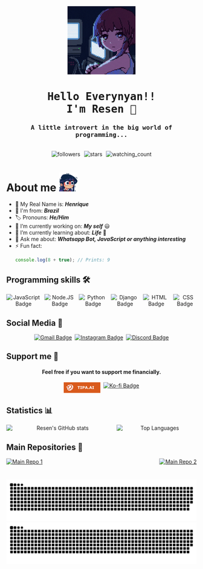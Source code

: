<div align="center">
    <img src="./src/gif/teste.gif" alt="Lain from Serial Experiments Lain" height="180" loading="lazy">
</div>

<samp align="center">
    <h1>
        Hello Everynyan!!
        <br>
        I'm Resen 👋
    </h1>
    <h3>
        A little introvert in the big world of programming...
    </h3>
</samp>

<br>

<div align="center" width="100%" style="display: flex; justify-content: center; gap: 10px;">
    <img src="https://img.shields.io/github/followers/resenkkomj?color=236ad3&style=for-the-badge&logo=github&label=Follow" alt="followers"/>
    <img src="https://img.shields.io/github/stars/resenkkomj?color=ffd700&style=for-the-badge&label=⭐ Stars" alt="stars">
    <img src="https://komarev.com/ghpvc/?username=resenkkomj&color=brightgreen&style=for-the-badge&label=👁️ Visitors" alt="watching_count"/>
</div>

# About me <img src="./src/gif/komi-nervous.gif" alt="Komi-san nervous" height="50" loading="lazy">

- 🚀 My Real Name is: ***Henrique***
- 📍 I'm from: ***Brazil***
- 🏷️ Pronouns: ***He/Him***
- 🔭 I’m currently working on: ***My self*** 😃
- 🌱 I’m currently learning about: ***Life*** 💫
- 💬 Ask me about: ***Whatsapp Bot, JavaScript or anything interesting***
- ⚡ Fun fact:
    ```js
    console.log(8 + true); // Prints: 9
    ```

<!-- - 👯 I’m looking to collaborate on ... -->
<!-- - 🤔 I’m looking for help with ... -->

## Programming skills 🛠️

<div align="center" width="100%"  style="display: flex; justify-content: center; gap: 10px;">
    <img src="https://img.shields.io/badge/JavaScript-454545?style=for-the-badge&logo=javascript" alt="JavaScript Badge"/>
    <img src="https://img.shields.io/badge/Node.js-454545?style=for-the-badge&logo=node.js" alt="Node.JS Badge">
    <img src="https://img.shields.io/badge/Python-454545?style=for-the-badge&logo=python" alt="Python Badge"/>
    <img src="https://img.shields.io/badge/Django-454545?style=for-the-badge&logo=django&logoColor=2BA977" alt="Django Badge"/>
    <img src="https://img.shields.io/badge/HTML5-454545?style=for-the-badge&logo=html5" alt="HTML Badge"/>
    <img src="https://img.shields.io/badge/CSS3-454545?style=for-the-badge&logo=css3&logoColor=0170BA" alt="CSS Badge"/>
</div>

## Social Media 📸

<div align="center" width="100%"  style="display: flex; justify-content: center; gap: 1.5%;">
    <a href="mailto:resen5.5is2952@gmail.com"><img src="https://img.shields.io/badge/Gmail-D14836?style=for-the-badge&logo=gmail&logoColor=white" alt="Gmail Badge"></a>
    <a href="https://instagram.com/resen_komeiji" target="_blank"><img src="https://img.shields.io/badge/Instagram-E4405F?style=for-the-badge&logo=instagram&logoColor=white" alt="Instagram Badge"></a>
    <a href="https://discordapp.com/users/920673443798736937" target="_blank"><img src="https://img.shields.io/badge/Discord-7289DA?style=for-the-badge&logo=discord&logoColor=white" alt="Discord Badge"></a>
    <!-- <a href="" target="_blank"><img src="	https://img.shields.io/badge/YouTube-FF0000?style=for-the-badge&logo=youtube&logoColor=white" alt=" Badge"></a> -->
    <!-- <a href="" target="_blank"><img src="https://img.shields.io/badge/Twitter-1DA1F2?style=for-the-badge&logo=twitter&logoColor=white" alt="Twitter Badge"></a> -->
    <!-- <a href="" target="_blank"><img src="https://img.shields.io/badge/LinkedIn-0077B5?style=for-the-badge&logo=linkedin&logoColor=white" alt="Linkedin Badge"></a> -->
</div>

## Support me 💛

<h4 align="center">Feel free if you want to support me financially.</h4>
<div align="center" width="100%"  style="display: flex; justify-content: center; gap: 1.5%;">
    <a href="https://tipa.ai/resen"><img src="./src/img/tipaai-badge.png" alt="Tipa.ai Badge"></a>
    <a href="https://ko-fi.com/resen" target="_blank"><img src="https://img.shields.io/badge/Ko--fi-F16061?style=for-the-badge&logo=ko-fi&logoColor=white" alt="Ko-fi Badge"></a>
</div>

## Statistics 📊

<div align="center" width="100%" style="display: flex; justify-content: space-between;">
    <!-- Dark -->
    <img src="https://github-readme-stats.vercel.app/api?username=resenkkomj&show_icons=true&theme=dark&bg_color=65,00000000,1f2c3c40,50d7f610&rank_icon=github&icon_color=00B0C0&ring_color=00B0C0&text_color=c2c2c2" alt="Resen's GitHub stats" width="56%">
    <img src="https://github-readme-stats.vercel.app/api/top-langs/?username=resenkkomj&theme=dark&bg_color=65,00000000,1f2c3c40,50d7f610&text_color=c2c2c2&layout=compact" alt="Top Languages" width="42%">
    <!-- Light -->
    <!-- <img src="https://github-readme-stats.vercel.app/api?username=resenkkomj&show_icons=true&theme=light&title_color=022222&bg_color=65,00000000,50d7f650&rank_icon=github&icon_color=00B0C0&ring_color=00B0C0&text_color=225252#gh-light-mode-only" alt="Resen's GitHub stats" width="56%">
    <img src="https://github-readme-stats.vercel.app/api/top-langs/?username=resenkkomj&theme=light&title_color=022222&bg_color=65,00000000,50d7f650&text_color=225252&layout=compact#gh-light-mode-only" alt="Top Languages" width="42%"> -->
</div>

## Main Repositories 📁

<div align="center" width="100%" style="display: flex; justify-content: space-between;">
    <a href="https://github.com/resenkkomj/instagram-save-downloader" width="50%">
        <!-- Dark -->
        <img src="https://github-readme-stats.vercel.app/api/pin?username=resenkkomj&repo=instagram-save-downloader&theme=dark&bg_color=65,00000000,1f2c3c40,50d7f610&text_color=c2c2c2&icon_color=00B0C0" alt="Main Repo 1" width="49%">
        <!-- Light -->
        <!-- <img src="https://github-readme-stats.vercel.app/api/pin?username=resenkkomj&repo=instagram-save-downloader&theme=light&title_color=022222&bg_color=65,00000000,50d7f650&text_color=225252&icon_color=00B0C0#gh-light-mode-only" alt="Main Repo 1" width="96%"> -->
    </a>
    <a href="https://github.com/resenkkomj/IFCuida" width="50%">
        <!-- Dark -->
        <img src="https://github-readme-stats.vercel.app/api/pin?username=resenkkomj&repo=IFCuida&theme=dark&bg_color=65,00000000,1f2c3c40,50d7f610&text_color=c2c2c2&icon_color=00B0C0" alt="Main Repo 2" width="49%">
        <!-- Light -->
        <!-- <img src="https://github-readme-stats.vercel.app/api/pin?username=resenkkomj&repo=IFCuida&theme=light&title_color=022222&bg_color=65,00000000,50d7f650&text_color=225252&icon_color=00B0C0#gh-light-mode-only" alt="Main Repo 2" width="49%"> -->
    </a>
</div>

#

![Snake Game Dark](https://raw.githubusercontent.com/resenkkomj/resenkkomj/output/github-snake-dark.svg#gh-dark-mode-only)
![Snake Game Light](https://raw.githubusercontent.com/resenkkomj/resenkkomj/output/github-snake-light.svg#gh-light-mode-only)